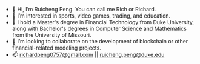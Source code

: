 - 👋 Hi, I’m Ruicheng Peng. You can call me Rich or Richard.
- 👀 I’m interested in sports, video games, trading, and education.
- 🌱 I hold a Master's degree in Financial Technology from Duke University, along with Bachelor's degrees in Computer Science and Mathematics from the University of Missouri.
- 💞️ I’m looking to collaborate on the development of blockchain or other financial-related modeling projects.
- 📫 richardpeng0757@gmail.com || ruicheng.peng@duke.edu

<!---
IamRichPeng/IamRichPeng is a ✨ special ✨ repository because its `README.md` (this file) appears on your GitHub profile.
You can click the Preview link to take a look at your changes.
--->
